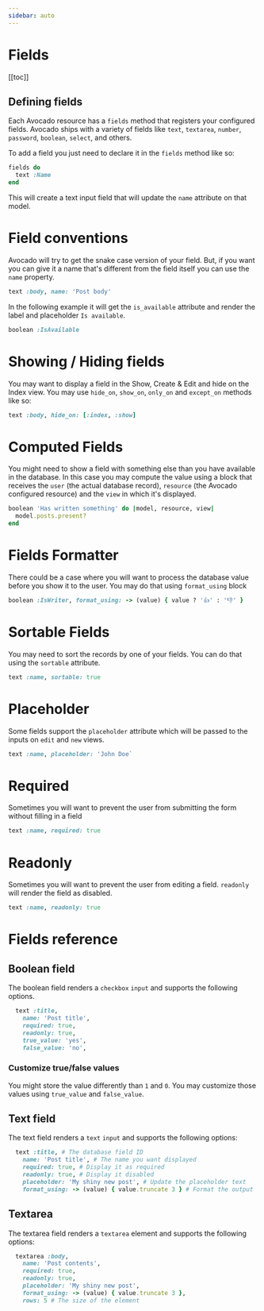 ```yaml
---
sidebar: auto
---
```


# Fields

[[toc]]

## Defining fields

Each Avocado resource has a `fields` method that registers your configured fields. Avocado ships with a variety of fields like `text`, `textarea`, `number`, `password`, `boolean`, `select`, and others.

To add a field you just need to declare it in the `fields` method like so:

```ruby
fields do
  text :Name
end
```

This will create a text input field that will update the `name` attribute on that model.

# Field conventions

Avocado will try to get the snake case version of your field. But, if you want you can give it a name that's different from the field itself you can use the `name` property.

```ruby
text :body, name: 'Post body'
```

In the following example it will get the `is_available` attribute and render the label and placeholder `Is available`.

```ruby
boolean :IsAvailable
```

# Showing / Hiding fields

You may want to display a field in the Show, Create & Edit and hide on the Index view. You may use `hide_on`, `show_on`, `only_on` and `except_on` methods like so:

```ruby
text :body, hide_on: [:index, :show]
```

# Computed Fields

You might need to show a field with something else than you have available in the database. In this case you may compute the value using a block that receives the `user` (the actual database record), `resource` (the Avocado configured resource) and the `view` in which it's displayed.

```ruby
boolean 'Has written something' do |model, resource, view|
  model.posts.present?
end
```

# Fields Formatter

There could be a case where you will want to process the database value before you show it to the user. You may do that using `format_using` block

```ruby
boolean :IsWriter, format_using: -> (value) { value ? '👍' : '👎' }
```

# Sortable Fields

You may need to sort the records by one of your fields. You can do that using the `sortable` attribute.

```ruby
text :name, sortable: true
```

# Placeholder

Some fields support the `placeholder` attribute which will be passed to the inputs on `edit` and `new` views.

```ruby
text :name, placeholder: 'John Doe`
```

# Required

Sometimes you will want to prevent the user from submitting the form without filling in a field

```ruby
text :name, required: true
```

# Readonly

Sometimes you will want to prevent the user from editing a field. `readonly` will render the field as disabled.

```ruby
text :name, readonly: true
```

# Fields reference

## Boolean field

The boolean field renders a `checkbox` `input` and supports the following options.

```ruby
  text :title,
    name: 'Post title',
    required: true,
    readonly: true,
    true_value: 'yes',
    false_value: 'no',
```

### Customize true/false values

You might store the value differently than `1` and `0`. You may customize those values using `true_value` and `false_value`.

## Text field

The text field renders a `text` `input` and supports the following options:

```ruby
  text :title, # The database field ID
    name: 'Post title', # The name you want displayed
    required: true, # Display it as required
    readonly: true, # Display it disabled
    placeholder: 'My shiny new post', # Update the placeholder text
    format_using: -> (value) { value.truncate 3 } # Format the output
```

## Textarea

The textarea field renders a `textarea` element and supports the following options:

```ruby
  textarea :body,
    name: 'Post contents',
    required: true,
    readonly: true,
    placeholder: 'My shiny new post',
    format_using: -> (value) { value.truncate 3 },
    rows: 5 # The size of the element
```